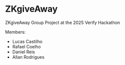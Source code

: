 # ZKgiveAway
ZKgiveAway Group Project at the 2025 Verify Hackathon


Members:

- Lucas Castilho
- Rafael Coelho
- Daniel Reis
- Allan Rodrigues 
